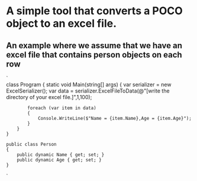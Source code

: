 # A simple tool that converts a POCO object to an excel file.



## An example where we assume that we have an excel file that contains person objects on each row

`    
    class Program
    {
        static void Main(string[] args)
        {            var serializer = new ExcelSerializer();
            var data = serializer.ExcelFileToData<ExcelObj>(@"[write the directory of your excel file.]",1,100);

            foreach (var item in data)
            {
                Console.WriteLine($"Name = {item.Name},Age = {item.Age}");
            }
        }
    }

    public class Person
    {
        public dynamic Name { get; set; }
        public dynamic Age { get; set; }
    }
`
